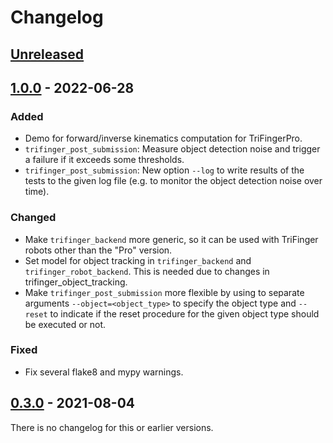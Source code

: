 # Changelog

## [Unreleased]

## [1.0.0] - 2022-06-28
### Added
- Demo for forward/inverse kinematics computation for TriFingerPro.
- `trifinger_post_submission`: Measure object detection noise and trigger a
  failure if it exceeds some thresholds.
- `trifinger_post_submission`: New option `--log` to write results of the tests
  to the given log file (e.g. to monitor the object detection noise over time).

### Changed
- Make `trifinger_backend` more generic, so it can be used with TriFinger robots
  other than the "Pro" version.
- Set model for object tracking in `trifinger_backend` and
  `trifinger_robot_backend`.  This is needed due to changes in
  trifinger_object_tracking.
- Make `trifinger_post_submission` more flexible by using to separate arguments
  `--object=<object_type>` to specify the object type and `--reset` to indicate
  if the reset procedure for the given object type should be executed or not.

### Fixed
- Fix several flake8 and mypy warnings.


## [0.3.0] - 2021-08-04

There is no changelog for this or earlier versions.


[Unreleased]: https://github.com/open-dynamic-robot-initiative/robot_fingers/compare/v1.0.0...HEAD
[1.0.0]: https://github.com/open-dynamic-robot-initiative/robot_fingers/compare/v0.3.0...1.0.0
[0.3.0]: https://github.com/open-dynamic-robot-initiative/robot_fingers/releases/tag/v0.3.0
